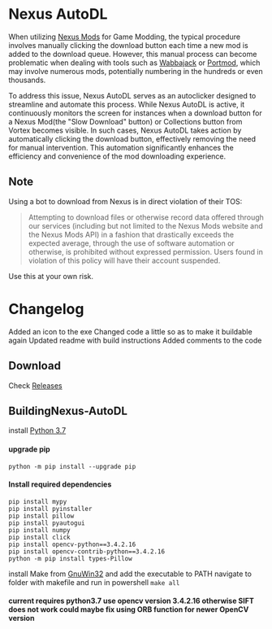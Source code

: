 # Nexus AutoDL 
When utilizing [Nexus Mods](https://nexusmods.com/) for Game Modding, the typical procedure involves manually clicking the download button each time a new mod is added to the download queue. 
However, this manual process can become problematic when dealing with tools such as [Wabbajack](https://www.wabbajack.org/) or [Portmod](https://gitlab.com/portmod/portmod), which may involve numerous mods, potentially numbering in the hundreds or even thousands. 

To address this issue, Nexus AutoDL serves as an autoclicker designed to streamline and automate this process. While Nexus AutoDL is active, it continuously monitors the screen for instances when a download button for a Nexus Mod(the "Slow Download" button) or Collections button from Vortex becomes visible. 
In such cases, Nexus AutoDL takes action by automatically clicking the download button, effectively removing the need for manual intervention. This automation significantly enhances the efficiency and convenience of the mod downloading experience. 
## Note
Using a bot to download from Nexus is in direct violation of their TOS:

> Attempting to download files or otherwise record data offered through our services (including but not limited to the Nexus Mods website and the Nexus Mods API) in a fashion that drastically exceeds the expected average, through the use of software automation or otherwise, is prohibited without expressed permission. Users found in violation of this policy will have their account suspended.

Use this at your own risk.

# Changelog
Added an icon to the exe
Changed code a little so as to make it buildable again
Updated readme with build instructions
Added comments to the code

## Download
Check [Releases](https://github.com/Kickskii/fork-NexusAutodl/releases) 
## BuildingNexus-AutoDL

install [Python 3.7](https://www.python.org/downloads/release/python-370/)
#### upgrade pip
```python -m pip install --upgrade pip``` 
#### Install required dependencies 
``` pip install yapf
pip install mypy
pip install pyinstaller
pip install pillow
pip install pyautogui
pip install numpy
pip install click
pip install opencv-python==3.4.2.16
pip install opencv-contrib-python==3.4.2.16
python -m pip install types-Pillow
```
install Make from [GnuWin32](https://sourceforge.net/projects/gnuwin32/files/make/3.81/) and add the executable to PATH
navigate to folder with makefile and run in powershell 
```make all```
#### current requires python3.7 use opencv version 3.4.2.16 otherwise SIFT does not work could maybe fix using ORB function for newer OpenCV version
